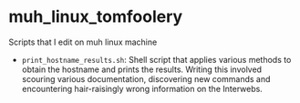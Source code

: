 muh_linux_tomfoolery
====================

Scripts that I edit on muh linux machine

* `print_hostname_results.sh`: Shell script that applies various methods to obtain the hostname and prints the results. Writing this involved scouring various documentation, discovering new commands and encountering hair-raisingly wrong information on the Interwebs.

